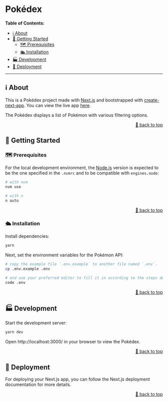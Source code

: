 <a name="readme-top"></a>

# Pokédex

**Table of Contents:**

<ul>
    <li>
        <a href="#ℹ️-about">ℹ️ About</a>
    </li>
    <li>
        <a href="#🧭-getting-started">🧭 Getting Started</a>
        <ul>
        <li><a href="#🗺-prerequisites">🗺 Prerequisites</a></li>
        <li><a href="#🛳-installation">🛳 Installation</a></li>
        </ul>
    </li>
    <li><a href="#🏭-development">🏭 Development</a></li>
    <li><a href="#🚀-deployment">🚀 Deployment</a></li>
</ul>

---

## ℹ️ About

This is a Pokédex project made with [Next.js](https://nextjs.org/) and bootstrapped with [create-next-app](https://github.com/vercel/next.js/tree/canary/packages/create-next-app). You can view the live app [here](https://pokedex-nextjs-app.vercel.app/).

The Pokédex displays a list of Pokémon with various filtering options.

<p align="right"><a href="#readme-top">🔼 back to top</a></p>

## 🧭 Getting Started

### 🗺 Prerequisites

For the local development environment, the [Node.js](https://nodejs.org/es/) version is expected to be the one specified in the `.nvmrc` and to be compatible with `engines.node`:

```sh
# with nvm
nvm use

# with n
n auto
```

<p align="right"><a href="#readme-top">🔼 back to top</a></p>

### 🛳 Installation

Install dependencies:

```sh
yarn
```

Next, set the environment variables for the Pokémon API:

```sh
# copy the example file `.env.example` to another file named `.env`.
cp .env.example .env

# and use your preferred editor to fill it in according to the steps defined within
code .env
```

<p align="right"><a href="#readme-top">🔼 back to top</a></p>

## 🏭 Development

Start the development server:

```sh
yarn dev
```

Open http://localhost:3000/ in your browser to view the Pokédex.

<p align="right"><a href="#readme-top">🔼 back to top</a></p>

## 🚀 Deployment

For deploying your Next.js app, you can follow the Next.js deployment documentation for more details.

<p align="right"><a href="#readme-top">🔼 back to top</a></p>
